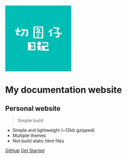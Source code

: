 ![logo](static/images/icon.jpg)
# My documentation website 
## Personal website 
> Simple build 

* Simple and lightweight (~12kb gzipped)
* Multiple themes
* Not build static html files

[GitHub](https://github.com/cpg0525)
[Get Started](test1)

<!-- ![color](#b3ddff) -->